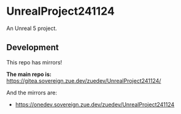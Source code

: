 # UnrealProject241124

An Unreal 5 project.

## Development

This repo has mirrors!

**The main repo is:** https://gitea.sovereign.zue.dev/zuedev/UnrealProject241124/

And the mirrors are:

- https://onedev.sovereign.zue.dev/zuedev/UnrealProject241124
